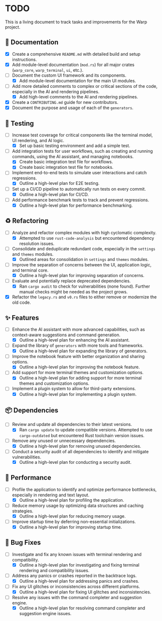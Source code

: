 # TODO

This is a living document to track tasks and improvements for the Warp project.

## 📖 Documentation

- [x] Create a comprehensive `README.md` with detailed build and setup instructions.
- [x] Add module-level documentation (`mod.rs`) for all major crates (`warp_core`, `warp_terminal`, `ui`, etc.).
- [ ] Document the custom UI framework and its components.
  - [x] Add module-level documentation for the main UI modules.
- [ ] Add more detailed comments to complex or critical sections of the code, especially in the AI and rendering pipelines.
  - [x] Add high-level comments to the AI and rendering pipelines.
- [x] Create a `CONTRIBUTING.md` guide for new contributors.
- [x] Document the purpose and usage of each of the `generators`.

## 🧪 Testing

- [ ] Increase test coverage for critical components like the terminal model, UI rendering, and AI logic.
  - [x] Set up basic testing environment and add a simple test.
- [ ] Add integration tests for user workflows, such as creating and running commands, using the AI assistant, and managing notebooks.
  - [x] Create basic integration test file for workflows.
  - [x] Create basic integration test file for notebooks.
- [ ] Implement end-to-end tests to simulate user interactions and catch regressions.
  - [x] Outline a high-level plan for E2E testing.
- [ ] Set up a CI/CD pipeline to automatically run tests on every commit.
  - [x] Outline a high-level plan for CI/CD.
- [ ] Add performance benchmark tests to track and prevent regressions.
  - [x] Outline a high-level plan for performance benchmarking.

## ♻️ Refactoring

- [ ] Analyze and refactor complex modules with high cyclomatic complexity.
  - [x] Attempted to use `rust-code-analysis` but encountered dependency resolution issues.
- [ ] Consolidate and deduplicate redundant code, especially in the `settings` and `themes` modules.
  - [x] Outlined areas for consolidation in `settings` and `themes` modules.
- [ ] Improve the separation of concerns between the UI, application logic, and terminal core.
  - [x] Outline a high-level plan for improving separation of concerns.
- [ ] Evaluate and potentially replace deprecated dependencies.
  - [x] Ran `cargo audit` to check for vulnerabilities (none found). Further manual checks might be needed as the project grows.
- [x] Refactor the `legacy.rs` and `v0.rs` files to either remove or modernize the old code.

## ✨ Features

- [ ] Enhance the AI assistant with more advanced capabilities, such as context-aware suggestions and command generation.
  - [x] Outline a high-level plan for enhancing the AI assistant.
- [ ] Expand the library of `generators` with more tools and frameworks.
  - [x] Outline a high-level plan for expanding the library of generators.
- [ ] Improve the notebook feature with better organization and sharing options.
  - [x] Outline a high-level plan for improving the notebook feature.
- [ ] Add support for more terminal themes and customization options.
  - [x] Outline a high-level plan for adding support for more terminal themes and customization options.
- [ ] Implement a plugin system to allow for third-party extensions.
  - [x] Outline a high-level plan for implementing a plugin system.

## 📦 Dependencies

- [ ] Review and update all dependencies to their latest versions.
  - [x] Ran `cargo update` to update compatible versions. Attempted to use `cargo-outdated` but encountered Rust toolchain version issues.
- [ ] Remove any unused or unnecessary dependencies.
  - [x] Outline a high-level plan for removing unused dependencies.
- [ ] Conduct a security audit of all dependencies to identify and mitigate vulnerabilities.
  - [x] Outline a high-level plan for conducting a security audit.

## 🚀 Performance

- [ ] Profile the application to identify and optimize performance bottlenecks, especially in rendering and text layout.
  - [x] Outline a high-level plan for profiling the application.
- [ ] Reduce memory usage by optimizing data structures and caching strategies.
  - [x] Outline a high-level plan for reducing memory usage.
- [ ] Improve startup time by deferring non-essential initializations.
  - [x] Outline a high-level plan for improving startup time.

## 🐞 Bug Fixes

- [ ] Investigate and fix any known issues with terminal rendering and compatibility.
  - [x] Outline a high-level plan for investigating and fixing terminal rendering and compatibility issues.
- [ ] Address any panics or crashes reported in the backtrace logs.
  - [x] Outline a high-level plan for addressing panics and crashes.
- [ ] Fix any UI glitches or inconsistencies across different platforms.
  - [x] Outline a high-level plan for fixing UI glitches and inconsistencies.
- [ ] Resolve any issues with the command completer and suggestion engine.
  - [x] Outline a high-level plan for resolving command completer and suggestion engine issues.

